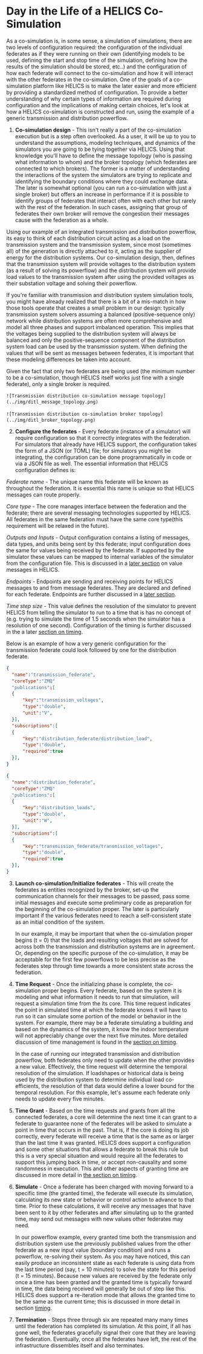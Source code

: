 # Day in the Life of a HELICS Co-Simulation #

As a co-simulation is, in some sense, a simulation of simulations, there are two levels of configuration required: the configuration of the individual federates as if they were running on their own (identifying models to be used, defining the start and stop time of the simulation, defining how the results of the simulation should be stored, etc..) and the configuration of how each federate will connect to the co-simulation and how it will interact with the other federates in the co-simulation. One of the goals of a co-simulation platform like HELICS is to make the later easier and more efficient by providing a standardized method of configuration. To provide a better understanding of why certain types of information are required during configuration and the implications of making certain choices, let's look at how a HELICS co-simulation is constructed and run, using the example of a generic transmission and distribution powerflow.

1. **Co-simulation design** - This isn't really a part of the co-simulation execution but is a step often overlooked. As a user, it will be up to you to understand the assumptions, modeling techniques, and dynamics of the simulators you are going to be tying together via HELICS. Using that knowledge you'll have to define the message topology (who is passing what information to whom) and the broker topology (which federates are connected to which brokers). The former is a matter of understanding the interactions of the system the simulators are trying to replicate and identifying the boundary conditions where they could exchange data. The later is somewhat optional (you can run a co-simulation with just a single broker) but offers an increase in performance if it is possible to identify groups of federates that interact often with each other but rarely with the rest of the federation. In such cases, assigning that group of federates their own broker will remove the congestion their messages cause with the federation as a whole.
 
  Using our example of an integrated transmission and distribution powerflow, its easy to think of each distribution circuit acting as a load on the transmission system and the transmission system, since most (sometimes all) of the generation is directly attached to it, acting as the supplier of energy for the distribution systems. Our co-simulation design, then, defines that the transmission system will provide voltages to the distribution system (as a result of solving its powerflow) and the distribution system will provide load values to the transmission system after using the provided voltages as their substation voltage and solving their powerflow. 
  
  If you're familiar with transmission and distribution system simulation tools, you might have already realized that there is a bit of a mis-match in how those tools operate that creates a small problem in our design: typically transmission system solvers assuming a balanced (positive-sequence only) network while distribution systems are often more comprehensive and model all three phases and support imbalanced operation. This implies that the voltages being supplied to the distribution system will always be balanced and only the positive-sequence component of the distribution system load can be used by the transmission system. When defining the values that will be sent as messages between federates, it is important that these modeling differences be taken into account.
  
  Given the fact that only two federates are being used (the minimum number to be a co-simulation, though HELICS itself works just fine with a single federate), only a single broker is required.

	![Transmission distribution co-simulation message topology](../img/ditl_message_topology.png)

	![Transmission distribution co-simulation broker topology](../img/ditl_broker_topology.png)

2. **Configure the federates** - Every federate (instance of a simulator) will require configuration so that it correctly integrates with the federation. For simulators that already have HELICS support, the configuration takes the form of a JSON (or TOML) file; for simulators you might be integrating, the configuration can be done programmatically in code or via a JSON file as well. The essential information that HELICS configuration defines is:
  
  *Federate name* - The unique name this federate will be known as throughout the federation. It is essential this name is unique so that HELICS messages can route properly.
  
  *Core type* - The core manages interface between the federation and the federate; there are several messaging technologies supported by HELICS. All federates in the same federation must have the same core type(this requirement will be relaxed in the future).
  
  *Outputs and Inputs* - Output configuration contains a listing of messages, data types, and units being sent by this federate; input configuration does the same for values being received by the federate. If supported by the simulator these values can be mapped to internal variables of the simulator from the configuration file. This is discussed in a [later section](./value_federates.md) on value messages in HELICS.
  
  *Endpoints* - Endpoints are sending and receiving points for HELICS messages to and from message federates. They are declared and defined for each federate. Endpoints are further discussed in a [later section](./message_federates.md).
  
  *Time step size* - This value defines the resolution of the simulator to prevent HELICS from telling the simulator to run to a time that is has no concept of (e.g. trying to simulate the time of 1.5 seconds when the simulator has a resolution of one second). Configuration of the timing is further discussed in the a later [section on timing](./timing.md).

  
  Below is an example of how a very generic configuration for the transmission federate could look followed by one for the distribution federate.
  
  ```JSON
  { 
  	"name":"transmission_federate",
  	"coreType":"ZMQ"
  	"publications":[
    {
    	"key":"transmission_voltages", 
 		"type":"double", 
 		"unit":"V",  
	}],
	"subscriptions":[
	{
		"key":"distribution_federate/distribution_load", 
 		"type":"double", 
 		"required":true 
	}],
  }
  ```
  
  ```JSON
  { 
  	"name":"distribution_federate",
  	"coreType":"ZMQ"
  	"publications":[
    {
    	"key":"distribution_loads", 
 		"type":"double", 
 		"unit":"W",  
	}],
	"subscriptions":[
	{
		"key":"transmission_federate/transmission_voltages", 
 		"type":"double", 
 		"required":true 
	}],
  }
  ```

3. **Launch co-simulation/Initialize federates** - This will create the federates as entities recognized by the broker, set-up the communication channels for their messages to be passed, pass some initial messages and execute some preliminary code as preparation for the beginning of the co-simulation proper. The later is particularly important if the various federates need to reach a self-consistent state as an initial condition of the system. 

   In our example, it may be important that when the co-simulation proper begins (t = 0) that the loads and resulting voltages that are solved for across both the transmission and distribution systems are in agreement. Or, depending on the specific purpose of the co-simulation, it may be acceptable for the first few powerflows to be less precise as the federates step through time towards a more consistent state across the federation.

4. **Time Request** - Once the initializing phase is complete, the co-simulation proper begins. Every federate, based on the system it is modeling and what information it needs to run that simulation, will request a simulation time from the its core. This time request indicates the point in simulated time at which the federate knows it will have to run so it can simulate some portion of the model or behavior in the system. For example, there may be a federate simulating a building and based on the dynamics of the system, it know the indoor temperature will not appreciably change over the next five minutes. More detailed discussion of time management is found in the [section on timing](./timing.md).

    In the case of running our integrated transmission and distribution powerflow, both federates only need to update when the other provides a new value. Effectively, the time request will determine the temporal resolution of the simulation. If loadshapes or historical data is being used by the distribution system to determine individual load co-efficients, the resolution of that data would define a lower bound for the temporal resolution. For this example, let's assume each federate only needs to update every five minutes.

5. **Time Grant** - Based on the time requests and grants from all the connected federates, a core will determine the next time it can grant to a federate to guarantee none of the federates will be asked to simulate a point in time that occurs in the past. That is, if the core is doing its job correctly, every federate will receive a time that is the same as or larger than the last time it was granted. HELICS does support a configuration and some other situations that allows a federate to break this rule but this is a very special situation and would require all the federates to support this jumping back in time, or accept non-causality and some randomness in execution. This and other aspects of granting time are discussed in more detail in [the section on timing](./timing.md).

6. **Simulate** - Once a federate has been charged with moving forward to a specific time (the granted time), the federate will execute its simulation, calculating its new state or behavior or control action to advance to that time. Prior to these calculations, it will receive any messages that have been sent to it by other federates and after simulating up to the granted time, may send out messages with new values other federates may need.

   In our powerflow example, every granted time both the transmission and distribution system use the previously published values from the other federate as a new input value (boundary condition) and runs a powerflow, re-solving their system. As you may have noticed, this can easily produce an inconsistent state as each federate is using data from the last time period (say, t = 10 minutes) to solve the state for this period (t = 15 minutes). Because new values are received by the federate only once a time has been granted and the granted time is typically forward in time, the data being received will generally be out of step like this. HELICS does support a re-iteration mode that allows the granted time to be the same as the current time; this is discussed in more detail in section [timing](./timing.md).

7. **Termination** - Steps three through six are repeated many many times until the federation has completed its simulation. At this point, if all has gone well, the federates gracefully signal their core that they are leaving the federation. Eventually, once all the federates have left, the rest of the infrastructure dissembles itself and also terminates.
